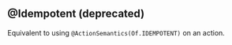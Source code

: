 @Idempotent (deprecated)
------------------------

Equivalent to using `@ActionSemantics(Of.IDEMPOTENT)` on an action.

